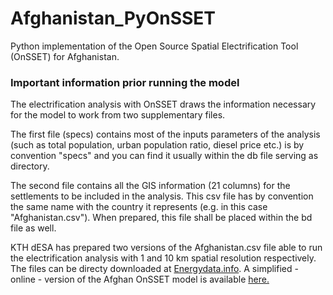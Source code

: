 # Afghanistan_PyOnSSET
Python implementation of the Open Source Spatial Electrification Tool (OnSSET) for Afghanistan.

### Important information prior running the model

The electrification analysis with OnSSET draws the information necessary for the model to work from two supplementary files.

The first file (specs) contains most of the inputs parameters of the analysis (such as total population, urban population ratio, diesel price etc.) is by convention "specs" and you can find it usually within the db file serving as directory.

The second file contains all the GIS information (21 columns) for the settlements to be included in the analysis. This csv file has by convention the same name with the country it represents (e.g. in this case "Afghanistan.csv"). When prepared, this file shall be placed within the bd file as well.

KTH dESA has prepared two versions of the Afghanistan.csv file able to run the electrification analysis with 1 and 10 km spatial resolution respectively. The files can be directy downloaded at [Energydata.info](https://energydata.info/).
A simplified - online -  version of the Afghan OnSSET model is available [here.](http://35.163.178.100:8891/login?next=%2Ftree)


